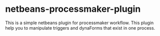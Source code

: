 # netbeans-processmaker-plugin
This is a simple netbeans plugin for processmaker  workflow. This plugin help you to manipulate triggers and dynaForms that exist in one process.
